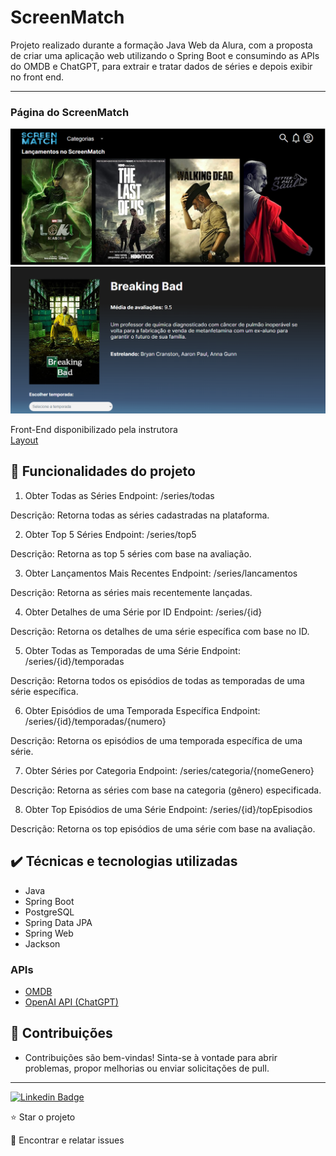 # ScreenMatch
Projeto realizado durante a formação Java Web da Alura, com a proposta de criar uma aplicação web utilizando o Spring Boot e consumindo as APIs do OMDB e ChatGPT, para extrair e tratar dados de séries e depois exibir no front end.

<hr>

### Página do ScreenMatch
<img src="./github/index.png">
<img src="./github/descricao.png">

Front-End disponibilizado pela instrutora <br>
<a href="https://github.com/alura-cursos/3356-java-web-front">Layout</a>

## 🔨 Funcionalidades do projeto
1. Obter Todas as Séries
   Endpoint: /series/todas

Descrição: Retorna todas as séries cadastradas na plataforma.

2. Obter Top 5 Séries
   Endpoint: /series/top5

Descrição: Retorna as top 5 séries com base na avaliação.

3. Obter Lançamentos Mais Recentes
   Endpoint: /series/lancamentos

Descrição: Retorna as séries mais recentemente lançadas.

4. Obter Detalhes de uma Série por ID
   Endpoint: /series/{id}

Descrição: Retorna os detalhes de uma série específica com base no ID.

5. Obter Todas as Temporadas de uma Série
   Endpoint: /series/{id}/temporadas

Descrição: Retorna todos os episódios de todas as temporadas de uma série específica.

6. Obter Episódios de uma Temporada Específica
   Endpoint: /series/{id}/temporadas/{numero}

Descrição: Retorna os episódios de uma temporada específica de uma série.

7. Obter Séries por Categoria
   Endpoint: /series/categoria/{nomeGenero}

Descrição: Retorna as séries com base na categoria (gênero) especificada.

8. Obter Top Episódios de uma Série
   Endpoint: /series/{id}/topEpisodios

Descrição: Retorna os top episódios de uma série com base na avaliação.



## ✔️ Técnicas e tecnologias utilizadas
* Java
* Spring Boot
* PostgreSQL
* Spring Data JPA
* Spring Web
* Jackson

### APIs 
* <a href="https://www.omdbapi.com">OMDB</a>
* <a href="https://platform.openai.com/overview">OpenAI API (ChatGPT)</a>


## 🤝 Contribuições
* Contribuições são bem-vindas! Sinta-se à vontade para abrir problemas, propor melhorias ou enviar solicitações de pull.
<hr>

[![Linkedin Badge](https://img.shields.io/badge/-JeanCarlo-blue?style=flat-square&logo=Linkedin&logoColor=white&link=https://www.linkedin.com/in/jeancarlotorre619b/)](https://www.linkedin.com/in/jeancarlotorre619b/)

⭐️ Star o projeto

🐛 Encontrar e relatar issues